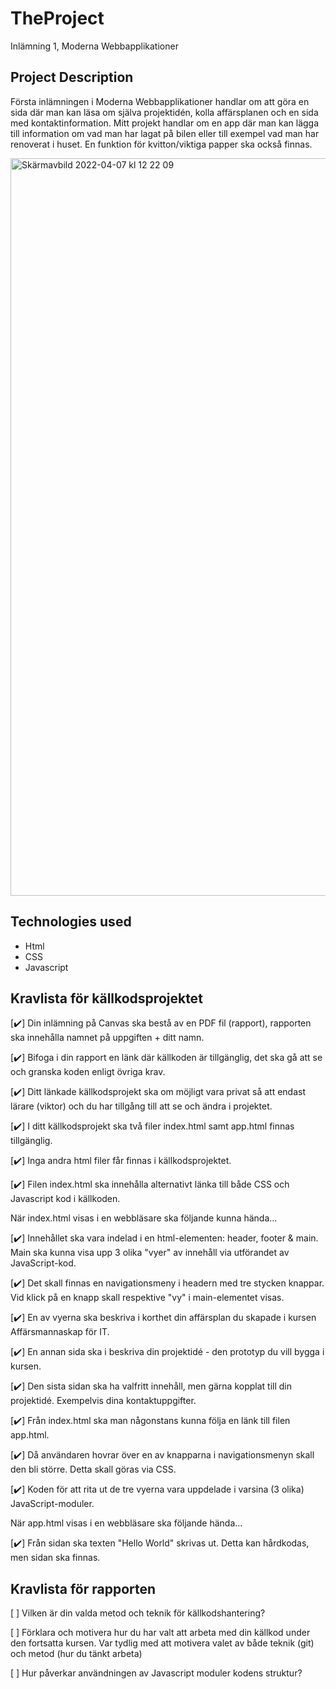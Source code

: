 # TheProject
Inlämning 1, Moderna Webbapplikationer

## Project Description
Första inlämningen i Moderna Webbapplikationer handlar om att göra en sida där man kan läsa om själva projektidén, kolla affärsplanen och en sida med kontaktinformation. Mitt projekt handlar om en app där man kan lägga till information om vad man har lagat på bilen eller till exempel vad man har renoverat i huset. En funktion för kvitton/viktiga papper ska också finnas.

<img width="1180" alt="Skärmavbild 2022-04-07 kl  12 22 09" src="https://user-images.githubusercontent.com/89778044/162179946-ea6c33f8-676f-4832-8952-f513bb68bebb.png">

## Technologies used
- Html
- CSS
- Javascript

## Kravlista för källkodsprojektet

[:heavy_check_mark:] Din inlämning på Canvas ska bestå av en PDF fil (rapport), rapporten ska innehålla namnet på uppgiften + ditt namn.	

[:heavy_check_mark:] Bifoga i din rapport en länk där källkoden är tillgänglig, det ska gå att se och granska koden enligt övriga krav.

[:heavy_check_mark:] Ditt länkade källkodsprojekt ska om möjligt vara privat så att endast lärare (viktor) och du har tillgång till att se och ändra i projektet.

[:heavy_check_mark:] I ditt källkodsprojekt ska två filer index.html samt app.html finnas tillgänglig.

[:heavy_check_mark:] Inga andra html filer får finnas i källkodsprojektet.

[:heavy_check_mark:] Filen index.html ska innehålla alternativt länka till både CSS och Javascript kod i källkoden.
 

När index.html visas i en webbläsare ska följande kunna hända...

[:heavy_check_mark:] Innehållet ska vara indelad i en html-elementen: header, footer & main. Main ska kunna visa upp 3 olika "vyer" av innehåll via utförandet av JavaScript-kod.

[:heavy_check_mark:] Det skall finnas en navigationsmeny i headern med tre stycken knappar. Vid klick på en knapp skall respektive "vy" i main-elementet visas. 

[:heavy_check_mark:] En av vyerna ska beskriva i korthet din affärsplan du skapade i kursen Affärsmannaskap för IT.

[:heavy_check_mark:] En annan sida ska i beskriva din projektidé - den prototyp du vill bygga i kursen.

[:heavy_check_mark:] Den sista sidan ska ha valfritt innehåll, men gärna kopplat till din projektidé. Exempelvis dina kontaktuppgifter.

[:heavy_check_mark:] Från index.html ska man någonstans kunna följa en länk till filen app.html.

[:heavy_check_mark:] Då användaren hovrar över en av knapparna i navigationsmenyn skall den bli större. Detta skall göras via CSS.

[:heavy_check_mark:] Koden för att rita ut de tre vyerna vara uppdelade i varsina (3 olika) JavaScript-moduler.
 

När app.html visas i en webbläsare ska följande hända...

[:heavy_check_mark:] Från sidan ska texten "Hello World" skrivas ut. Detta kan hårdkodas, men sidan ska finnas.
 
## Kravlista för rapporten

[ ] Vilken är din valda metod och teknik för källkodshantering?

[ ] Förklara och motivera hur du har valt att arbeta med din källkod under den fortsatta kursen. Var tydlig med att motivera valet av både teknik (git) och metod (hur du tänkt arbeta)

[ ] Hur påverkar användningen av Javascript moduler kodens struktur?
